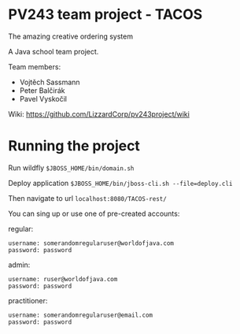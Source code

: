 # PV243 team project - TACOS
The amazing creative ordering system

A Java school team project.

Team members: 
* Vojtěch Sassmann
* Peter Balčirák
* Pavel Vyskočil

Wiki: https://github.com/LizzardCorp/pv243project/wiki


# Running the project

Run wildfly
`$JBOSS_HOME/bin/domain.sh`

Deploy application
`$JBOSS_HOME/bin/jboss-cli.sh --file=deploy.cli`

Then navigate to url 
`localhost:8080/TACOS-rest/`

You can sing up or use one of pre-created accounts: 

regular: 

```
username: somerandomregularuser@worldofjava.com
password: password
```

admin: 

```
username: ruser@worldofjava.com
password: password
```

practitioner:

```
username: somerandomregularuser@email.com
password: password
```


